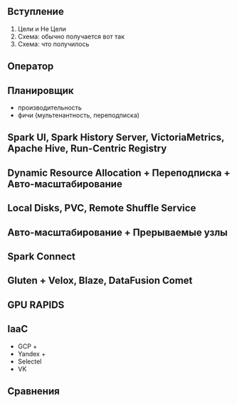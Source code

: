 ## Вступление

1. Цели и Не Цели
2. Схема: обычно получается вот так
3. Схема: что получилось

## Оператор

## Планировщик

- производительность
- фичи (мультенантность, переподписка)

## Spark UI, Spark History Server, VictoriaMetrics, Apache Hive, Run-Centric Registry

## Dynamic Resource Allocation + Переподписка + Авто-масштабирование

## Local Disks, PVC, Remote Shuffle Service

## Авто-масштабирование + Прерываемые узлы

## Spark Connect

## Gluten + Velox, Blaze, DataFusion Comet

## GPU RAPIDS

## IaaC

- GCP +
- Yandex +
- Selectel
- VK

## Сравнения
